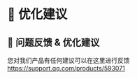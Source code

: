# :100: 优化建议

## :handshake: 问题反馈 & 优化建议
您对我们产品有任何建议可以在这里进行反馈 https://support.qq.com/products/593071